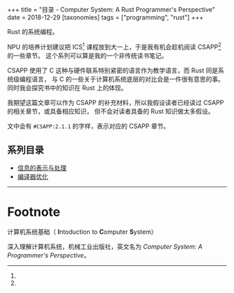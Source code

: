 +++
title = "目录 - Computer System: A Rust Programmer's Perspective"
date = 2018-12-29
[taxonomies]
tags = ["programming", "rust"]
+++

Rust 的系统编程。

<!-- more -->

NPU 的培养计划建议把 ICS[^ics] 课程放到大一上，于是我有机会趁机阅读 CSAPP[^csapp] 的一些章节。
这个系列可以算是我的一个非传统读书笔记。

CSAPP 使用了 C 这种与硬件联系特别紧密的语言作为教学语言，而 Rust 同是系统级编程语言，
与 C 的一些关于计算机系统底层的对比会是一件很有意思的事。
同时我会探究书中的知识在 Rust 上的体现。

我期望这篇文章可以作为 CSAPP 的补充材料，所以我假设读者已经读过 CSAPP 的相关章节，或具备相应知识，
但不会对读者具备的 Rust 知识做太多假设。<!-- 本文会把着重点放在 Rust 与 C 不同的地方。 -->

文中会有 `#CSAPP:2.1.1` 的字样，表示对应的 CSAPP 章节。

## 系列目录

- [信息的表示与处理](./csarpp-data.md)
- [编译器优化](./csarpp-opt.md)

---

# Footnote
[^ics]:
计算机系统基础（ **I**ntoduction to **C**omputer **S**ystem）

[^csapp]:
深入理解计算机系统，机械工业出版社，英文名为 *Computer System: A Programmer's Perspective*。

